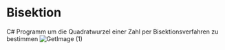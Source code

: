 # Bisektion
C# Programm um die Quadratwurzel einer Zahl per Bisektionsverfahren zu bestimmen
![GetImage (1)](https://user-images.githubusercontent.com/113312608/222750514-9baa28cd-86ae-48d4-96af-3b6507bdb4fc.png)
